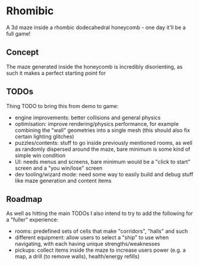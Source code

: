 # Rhomibic

A 3d maze inside a rhombic dodecahedral honeycomb - one day it'll be a full game!

## Concept

The maze generated inside the honeycomb is incredibly disorienting, as such it makes a perfect starting point for 

## TODOs

Thing TODO to bring this from demo to game:

- engine improvements: better collisions and general physics
- optimisation: improve rendering/physics performance, for example combining the "wall" geometries into a single mesh (this should also fix certain lighting glitches)
- puzzles/contents: stuff to go inside previously mentioned rooms, as well as randomly dispersed around the maze, bare minimum is some kind of simple win condition
- UI: needs menus and screens, bare minimum would be a "click to start" screen and a "you win/lose" screen
- dev tooling/wizard mode: need some way to easily build and debug stuff like maze generation and content items

## Roadmap

As well as hitting the main TODOs I also intend to try to add the following for a "fuller" experience:

- rooms: predefined sets of cells that make "corridors", "halls" and such
- different equipment: allow users to select a "ship" to use when navigating, with each having unique strengths/weaknesses
- pickups: collect items inside the maze to increase users power (e.g. a map, a drill (to remove walls), health/energy refills)